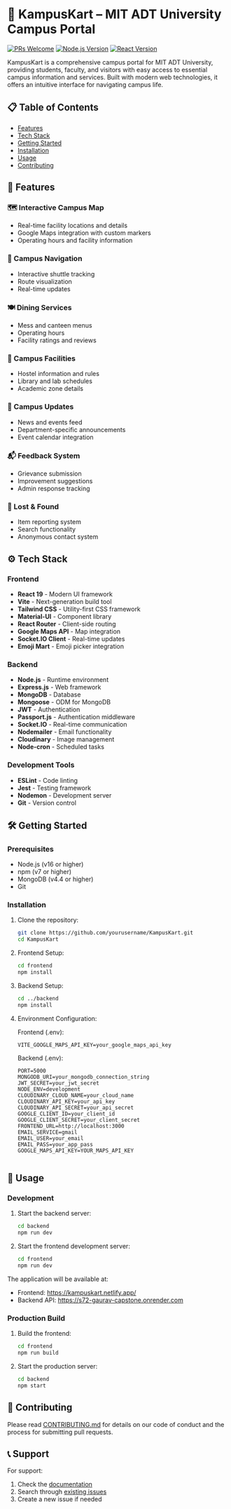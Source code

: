 # 🧭 KampusKart – MIT ADT University Campus Portal

[![PRs Welcome](https://img.shields.io/badge/PRs-welcome-brightgreen.svg?style=flat-square)](http://makeapullrequest.com)
[![Node.js Version](https://img.shields.io/badge/node-%3E%3D16.0.0-brightgreen)](https://nodejs.org)
[![React Version](https://img.shields.io/badge/react-19.1.0-blue)](https://reactjs.org)

KampusKart is a comprehensive campus portal for MIT ADT University, providing students, faculty, and visitors with easy access to essential campus information and services. Built with modern web technologies, it offers an intuitive interface for navigating campus life.

## 📋 Table of Contents
- [Features](#-features)
- [Tech Stack](#-tech-stack)
- [Getting Started](#-getting-started)
- [Installation](#-installation)
- [Usage](#-usage)
- [Contributing](#-contributing)

## 🚀 Features

### 🗺️ Interactive Campus Map
- Real-time facility locations and details
- Google Maps integration with custom markers
- Operating hours and facility information

### 🚌 Campus Navigation
- Interactive shuttle tracking
- Route visualization
- Real-time updates

### 🍽️ Dining Services
- Mess and canteen menus
- Operating hours
- Facility ratings and reviews

### 🏢 Campus Facilities
- Hostel information and rules
- Library and lab schedules
- Academic zone details

### 📢 Campus Updates
- News and events feed
- Department-specific announcements
- Event calendar integration

### 📬 Feedback System
- Grievance submission
- Improvement suggestions
- Admin response tracking

### 🎒 Lost & Found
- Item reporting system
- Search functionality
- Anonymous contact system

## ⚙️ Tech Stack

### Frontend
- **React 19** - Modern UI framework
- **Vite** - Next-generation build tool
- **Tailwind CSS** - Utility-first CSS framework
- **Material-UI** - Component library
- **React Router** - Client-side routing
- **Google Maps API** - Map integration
- **Socket.IO Client** - Real-time updates
- **Emoji Mart** - Emoji picker integration

### Backend
- **Node.js** - Runtime environment
- **Express.js** - Web framework
- **MongoDB** - Database
- **Mongoose** - ODM for MongoDB
- **JWT** - Authentication
- **Passport.js** - Authentication middleware
- **Socket.IO** - Real-time communication
- **Nodemailer** - Email functionality
- **Cloudinary** - Image management
- **Node-cron** - Scheduled tasks

### Development Tools
- **ESLint** - Code linting
- **Jest** - Testing framework
- **Nodemon** - Development server
- **Git** - Version control

## 🛠️ Getting Started

### Prerequisites
- Node.js (v16 or higher)
- npm (v7 or higher)
- MongoDB (v4.4 or higher)
- Git

### Installation

1. Clone the repository:
   ```bash
   git clone https://github.com/yourusername/KampusKart.git
   cd KampusKart
   ```

2. Frontend Setup:
   ```bash
   cd frontend
   npm install
   ```

3. Backend Setup:
   ```bash
   cd ../backend
   npm install
   ```

4. Environment Configuration:

   Frontend (.env):
   ```
   VITE_GOOGLE_MAPS_API_KEY=your_google_maps_api_key
   ```

   Backend (.env):
   ```
   PORT=5000
   MONGODB_URI=your_mongodb_connection_string
   JWT_SECRET=your_jwt_secret
   NODE_ENV=development
   CLOUDINARY_CLOUD_NAME=your_cloud_name
   CLOUDINARY_API_KEY=your_api_key
   CLOUDINARY_API_SECRET=your_api_secret
   GOOGLE_CLIENT_ID=your_client_id
   GOOGLE_CLIENT_SECRET=your_client_secret
   FRONTEND_URL=http://localhost:3000
   EMAIL_SERVICE=gmail
   EMAIL_USER=your_email
   EMAIL_PASS=your_app_pass
   GOOGLE_MAPS_API_KEY=YOUR_MAPS_API_KEY


   ```

## 📖 Usage

### Development

1. Start the backend server:
   ```bash
   cd backend
   npm run dev
   ```

2. Start the frontend development server:
   ```bash
   cd frontend
   npm run dev
   ```

The application will be available at:
- Frontend: https://kampuskart.netlify.app/
- Backend API: https://s72-gaurav-capstone.onrender.com

### Production Build

1. Build the frontend:
   ```bash
   cd frontend
   npm run build
   ```

2. Start the production server:
   ```bash
   cd backend
   npm start
   ```

## 🤝 Contributing

Please read [CONTRIBUTING.md](CONTRIBUTING.md) for details on our code of conduct and the process for submitting pull requests.

## 📞 Support

For support:
1. Check the [documentation](docs/)
2. Search through [existing issues](https://github.com/yourusername/KampusKart/issues)
3. Create a new issue if needed



